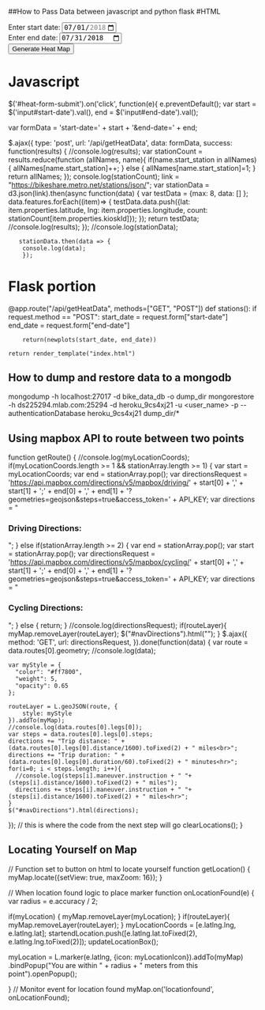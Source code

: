 
##How to Pass Data between javascript and python flask
#HTML
<form  action="" method="post">
  <div>
    <label for="start">Enter start date:</label>
    <input type="date" id="start-date" name="start-date" min="2018-07-01" max="2018-08-31" value="2018-07-01">
  </div>
  <div>
    <label for="end">Enter end date:</label>
    <input type="date" id="end-date" name="end-date" min="2018-07-02" value="2018-07-31">
  </div>
  <div>
    <input id="heat-form-submit" type="submit" value="Generate Heat Map" />
    <!-- <input type='button' id='genHeatMap' class='btn btn-primary btn-xs' onclick='genHeatMap()' value='Generate Heat Map'> -->
  </div>
</form> 

# Javascript
$('#heat-form-submit').on('click', function(e){
  e.preventDefault();
  var start = $('input#start-date').val(),
       end = $('input#end-date').val();
  
  var formData = 'start-date=' + start + '&end-date=' + end;

   $.ajax({
     type: 'post',
     url: '/api/getHeatData',
     data: formData,
     success: function(results) {
       //console.log(results);
       var stationCount = results.reduce(function (allNames, name){
        if(name.start_station in allNames) {
          allNames[name.start_station]++;
        }
        else {
          allNames[name.start_station]=1;
        }
        return allNames;
       });
       console.log(stationCount);
       link = "https://bikeshare.metro.net/stations/json/";
       var stationData = d3.json(link).then(async function(data) {
        var testData = {max: 8,
                        data: []
                      };
        data.features.forEach((item)=> {
          testData.data.push({lat: item.properties.latitude, lng: item.properties.longitude, count: stationCount[item.properties.kioskId]});
        });
        return testData;
        //console.log(results);
       });
       //console.log(stationData);

       stationData.then(data => {
        console.log(data);
        });

# Flask portion
@app.route("/api/getHeatData", methods=["GET", "POST"])
def stations():
	if request.method == "POST":
		start_date = request.form["start-date"]
		end_date = request.form["end-date"]

		return(newplots(start_date, end_date))
		
	return render_template("index.html")

## How to dump and restore data to a mongodb
mongodump -h localhost:27017 -d bike_data_db -o dump_dir
mongorestore -h ds225294.mlab.com:25294 -d heroku_9cs4xj21 -u <user_name> -p <password> --authenticationDatabase heroku_9cs4xj21 dump_dir/*

## Using mapbox API to route between two points
function getRoute() {
  //console.log(myLocationCoords);
  if(myLocationCoords.length >= 1 && stationArray.length >= 1) {
    var start = myLocationCoords;
    var end = stationArray.pop();
    var directionsRequest = 'https://api.mapbox.com/directions/v5/mapbox/driving/' + start[0] + ',' + start[1] + ';' + end[0] + ',' + end[1] + '?geometries=geojson&steps=true&access_token=' + API_KEY;
    var directions = "<h3>Driving Directions:</h3>";
  }
  else if(stationArray.length >= 2) {
    var end = stationArray.pop();
    var start = stationArray.pop();
    var directionsRequest = 'https://api.mapbox.com/directions/v5/mapbox/cycling/' + start[0] + ',' + start[1] + ';' + end[0] + ',' + end[1] + '?geometries=geojson&steps=true&access_token=' + API_KEY;
    var directions = "<h3>Cycling Directions:</h3>";
  }
  else {
    return;
  } 
  //console.log(directionsRequest);
  if(routeLayer){
    myMap.removeLayer(routeLayer);
    $("#navDirections").html("");
  }
  $.ajax({
    method: 'GET',
    url: directionsRequest,
  }).done(function(data) {
    var route = data.routes[0].geometry;
    //console.log(data);
    
    var myStyle = {
      "color": "#ff7800",
      "weight": 5,
      "opacity": 0.65
    };
  
    routeLayer = L.geoJSON(route, {
        style: myStyle
    }).addTo(myMap);
    //console.log(data.routes[0].legs[0]);
    var steps = data.routes[0].legs[0].steps;
    directions += "Trip distance: " + (data.routes[0].legs[0].distance/1600).toFixed(2) + " miles<br>";
    directions += "Trip duration: " + (data.routes[0].legs[0].duration/60).toFixed(2) + " minutes<hr>";
    for(i=0; i < steps.length; i++){
      //console.log(steps[i].maneuver.instruction + " "+ (steps[i].distance/1600).toFixed(2) + " miles");
      directions += steps[i].maneuver.instruction + " "+ (steps[i].distance/1600).toFixed(2) + " miles<hr>";
    }
    $("#navDirections").html(directions);
  });
  // this is where the code from the next step will go
  clearLocations();
}

## Locating Yourself on Map
// Function set to button on html to locate yourself
function getLocation() {
  myMap.locate({setView: true, maxZoom: 16});
}

// When location found logic to place marker
function onLocationFound(e) {
  var radius = e.accuracy / 2;

  if(myLocation) {
    myMap.removeLayer(myLocation);
  }
  if(routeLayer){
    myMap.removeLayer(routeLayer);
  }
  myLocationCoords = [e.latlng.lng, e.latlng.lat];
  startendLocation.push([e.latlng.lat.toFixed(2), e.latlng.lng.toFixed(2)]);
  updateLocationBox();

  myLocation = L.marker(e.latlng, {icon: myLocationIcon}).addTo(myMap)
      .bindPopup("You are within " + radius + " meters from this point").openPopup();

}
// Monitor event for location found
myMap.on('locationfound', onLocationFound);
